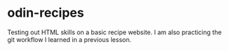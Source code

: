 # odin-recipes
Testing out HTML skills on a basic recipe website.
I am also practicing the git workflow I learned in a previous lesson. 